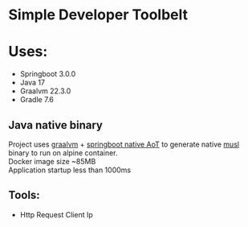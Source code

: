 # Simple Developer Toolbelt

# Uses:
 * Springboot 3.0.0
 * Java 17
 * Graalvm 22.3.0
 * Gradle 7.6

## Java native binary
Project uses [graalvm](https://www.graalvm.org/) + [springboot native AoT](https://docs.spring.io/spring-native/docs/current/reference/htmlsingle/) to generate native [musl](https://musl.libc.org/) binary to run on alpine container.    
Docker image size ~85MB    
Application startup less than 1000ms

## Tools:
 * Http Request Client Ip
